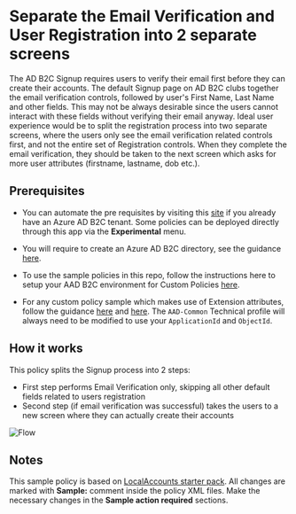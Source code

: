 # Separate the Email Verification and User Registration into 2 separate screens

The AD B2C Signup requires users to verify their email first before they can create their accounts. The default Signup page on AD B2C clubs together the email verification controls, followed by user's First Name, Last Name and other fields. This may not be always desirable since the users cannot interact with these fields without verifying their email anyway. Ideal user experience would be to split the registration process into two separate screens, where the users only see the email verification related controls first, and not the entire set of Registration controls. When they complete the email verification, they should be taken to the next screen which asks for more user attributes (firstname, lastname, dob etc.).

## Prerequisites
- You can automate the pre requisites by visiting this [site](https://aka.ms/iefsetup) if you already have an Azure AD B2C tenant. Some policies can be deployed directly through this app via the **Experimental** menu.

- You will require to create an Azure AD B2C directory, see the guidance [here](https://docs.microsoft.com/en-us/azure/active-directory-b2c/tutorial-create-tenant).

- To use the sample policies in this repo, follow the instructions here to setup your AAD B2C environment for Custom Policies [here](https://docs.microsoft.com/en-us/azure/active-directory-b2c/active-directory-b2c-get-started-custom).

- For any custom policy sample which makes use of Extension attributes, follow the guidance [here](https://docs.microsoft.com/en-us/azure/active-directory-b2c/active-directory-b2c-create-custom-attributes-profile-edit-custom#create-a-new-application-to-store-the-extension-properties) and [here](https://docs.microsoft.com/en-us/azure/active-directory-b2c/active-directory-b2c-create-custom-attributes-profile-edit-custom#modify-your-custom-policy-to-add-the-applicationobjectid). The `AAD-Common` Technical profile will always need to be modified to use your `ApplicationId` and `ObjectId`.

## How it works

This policy splits the Signup process into 2 steps:
 * First step performs Email Verification only, skipping all other default fields related to users registration
 * Second step (if email verification was successful) takes the users to a new screen where they can actually create their accounts
 
![Flow](media/flow.png)

## Notes
This sample policy is based on [LocalAccounts starter pack](https://github.com/Azure-Samples/active-directory-b2c-custom-policy-starterpack/tree/master/LocalAccounts). All changes are marked with **Sample:** comment inside the policy XML files. Make the necessary changes in the **Sample action required** sections. 